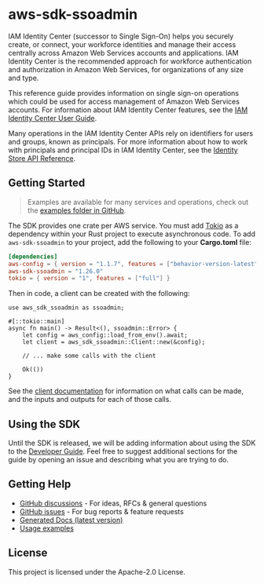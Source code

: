# aws-sdk-ssoadmin

IAM Identity Center (successor to Single Sign-On) helps you securely create, or connect, your workforce identities and manage their access centrally across Amazon Web Services accounts and applications. IAM Identity Center is the recommended approach for workforce authentication and authorization in Amazon Web Services, for organizations of any size and type.

This reference guide provides information on single sign-on operations which could be used for access management of Amazon Web Services accounts. For information about IAM Identity Center features, see the [IAM Identity Center User Guide](https://docs.aws.amazon.com/singlesignon/latest/userguide/what-is.html).

Many operations in the IAM Identity Center APIs rely on identifiers for users and groups, known as principals. For more information about how to work with principals and principal IDs in IAM Identity Center, see the [Identity Store API Reference](https://docs.aws.amazon.com/singlesignon/latest/IdentityStoreAPIReference/welcome.html).

## Getting Started

> Examples are available for many services and operations, check out the
> [examples folder in GitHub](https://github.com/awslabs/aws-sdk-rust/tree/main/examples).

The SDK provides one crate per AWS service. You must add [Tokio](https://crates.io/crates/tokio)
as a dependency within your Rust project to execute asynchronous code. To add `aws-sdk-ssoadmin` to
your project, add the following to your **Cargo.toml** file:

```toml
[dependencies]
aws-config = { version = "1.1.7", features = ["behavior-version-latest"] }
aws-sdk-ssoadmin = "1.26.0"
tokio = { version = "1", features = ["full"] }
```

Then in code, a client can be created with the following:

```rust,no_run
use aws_sdk_ssoadmin as ssoadmin;

#[::tokio::main]
async fn main() -> Result<(), ssoadmin::Error> {
    let config = aws_config::load_from_env().await;
    let client = aws_sdk_ssoadmin::Client::new(&config);

    // ... make some calls with the client

    Ok(())
}
```

See the [client documentation](https://docs.rs/aws-sdk-ssoadmin/latest/aws_sdk_ssoadmin/client/struct.Client.html)
for information on what calls can be made, and the inputs and outputs for each of those calls.

## Using the SDK

Until the SDK is released, we will be adding information about using the SDK to the
[Developer Guide](https://docs.aws.amazon.com/sdk-for-rust/latest/dg/welcome.html). Feel free to suggest
additional sections for the guide by opening an issue and describing what you are trying to do.

## Getting Help

* [GitHub discussions](https://github.com/awslabs/aws-sdk-rust/discussions) - For ideas, RFCs & general questions
* [GitHub issues](https://github.com/awslabs/aws-sdk-rust/issues/new/choose) - For bug reports & feature requests
* [Generated Docs (latest version)](https://awslabs.github.io/aws-sdk-rust/)
* [Usage examples](https://github.com/awslabs/aws-sdk-rust/tree/main/examples)

## License

This project is licensed under the Apache-2.0 License.

